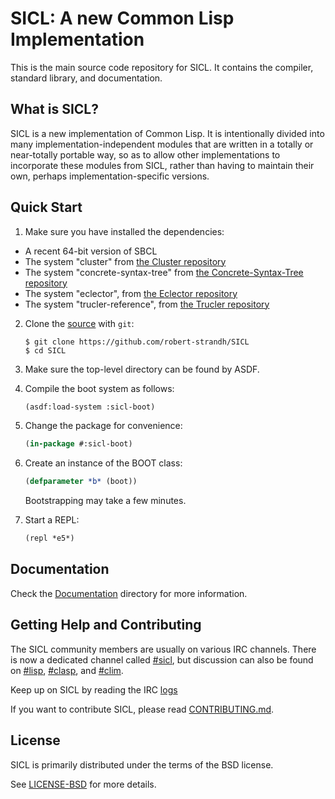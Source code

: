 
# SICL: A new Common Lisp Implementation

This is the main source code repository for SICL. It contains the
compiler, standard library, and documentation.

## What is SICL?

SICL is a new implementation of Common Lisp. It is intentionally
divided into many implementation-independent modules that are written
in a totally or near-totally portable way, so as to allow other
implementations to incorporate these modules from SICL, rather than
having to maintain their own, perhaps implementation-specific
versions.

## Quick Start

1. Make sure you have installed the dependencies:

[the Cluster repository]:https://github.com/robert-strandh/Cluster
[the Concrete-Syntax-Tree repository]:https://github.com/s-expressionists/Trucler
[the Eclector repository]:https://github.com/s-expressionists/Eclector
[the Trucler repository]:https://github.com/s-expressionists/Trucler

   * A recent 64-bit version of SBCL
   * The system "cluster" from [the Cluster repository]
   * The system "concrete-syntax-tree" from [the Concrete-Syntax-Tree repository]
   * The system "eclector", from [the Eclector repository]
   * The system "trucler-reference", from [the Trucler repository]

2. Clone the [source] with `git`:

   ```
   $ git clone https://github.com/robert-strandh/SICL
   $ cd SICL
   ```

3. Make sure the top-level directory can be found by ASDF.

4. Compile the boot system as follows:

   ```lisp
   (asdf:load-system :sicl-boot)
   ```

5. Change the package for convenience:

   ```lisp
   (in-package #:sicl-boot)
   ```

6. Create an instance of the BOOT class:

   ```lisp
   (defparameter *b* (boot))
   ```

   Bootstrapping may take a few minutes.

7. Start a REPL:

   ```lisp
   (repl *e5*)
   ```

[source]: https://github.com/robert-strandh/SICL

## Documentation

[Documentation]:https://github.com/robert-strandh/SICL/tree/master/Specification

Check the [Documentation] directory for more information.

[CONTRIBUTING.md]: https://github.com/robert-strandh/SICL/blob/master/CONTRIBUTING.md

## Getting Help and Contributing

The SICL community members are usually on various IRC channels.  There
is now a dedicated channel called [#sicl], but discussion can also be
found on [#lisp], [#clasp], and [#clim].

[#sicl]: https://webchat.freenode.net/
[logs]:https://irclog.tymoon.eu/freenode/%23sicl
[#lisp]: https://webchat.freenode.net/
[#clasp]: https://webchat.freenode.net/
[#clim]: https://webchat.freenode.net/


[LICENSE-BSD]:https://github.com/robert-strandh/SICL/blob/master/LICENSE

Keep up on SICL by reading the IRC [logs]

If you want to contribute SICL, please read [CONTRIBUTING.md].

## License

SICL is primarily distributed under the terms of the BSD license.

See [LICENSE-BSD] for more details.



